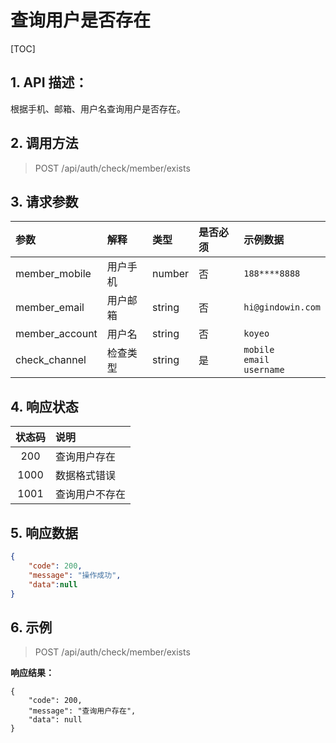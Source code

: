 # 查询用户是否存在

[TOC]

## 1. API 描述：

根据手机、邮箱、用户名查询用户是否存在。

## 2. 调用方法

> POST /api/auth/check/member/exists

## 3. 请求参数

参数|解释|类型|是否必须|示例数据
:---|:---|:---|:---|:---
member_mobile | 用户手机 | number | 否 | `188****8888`
member_email|用户邮箱|string|否|`hi@gindowin.com`
member_account|用户名|string|否|`koyeo`
check_channel | 检查类型 | string |是| `mobile` <br> `email` <br> `username`

## 4. 响应状态

状态码 | 说明
:---:|:---
200 | 查询用户存在
1000 | 数据格式错误
1001 | 查询用户不存在

## 5. 响应数据

```json
{
    "code": 200,
    "message": "操作成功",
    "data":null
}
```

## 6. 示例

> POST /api/auth/check/member/exists


**响应结果：**

```josn
{
    "code": 200,
    "message": "查询用户存在",
    "data": null
}
```
